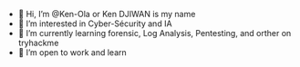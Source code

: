 - 👋 Hi, I’m @Ken-Ola or Ken DJIWAN is my name
- 👀 I’m interested in Cyber-Sécurity and IA
- 🌱 I’m currently learning forensic, Log Analysis, Pentesting, and orther on tryhackme
- 💞️ I’m open to work and learn 
